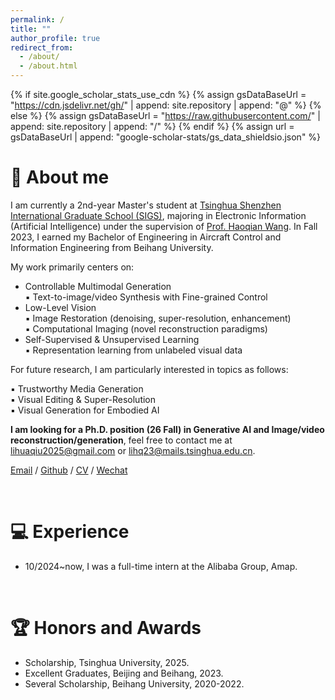 ```yaml
---
permalink: /
title: ""
author_profile: true
redirect_from: 
  - /about/
  - /about.html
---
```


{% if site.google_scholar_stats_use_cdn %}
{% assign gsDataBaseUrl = "https://cdn.jsdelivr.net/gh/" | append: site.repository | append: "@" %}
{% else %}
{% assign gsDataBaseUrl = "https://raw.githubusercontent.com/" | append: site.repository | append: "/" %}
{% endif %}
{% assign url = gsDataBaseUrl | append: "google-scholar-stats/gs_data_shieldsio.json" %}

<span class='anchor' id='about-me'></span>

# 🧑 About me

I am currently a 2nd-year Master's student at [Tsinghua Shenzhen International Graduate School (SIGS)](https://www.sigs.tsinghua.edu.cn/), majoring in Electronic Information (Artificial Intelligence) under the supervision of [Prof. Haoqian Wang](https://www.sigs.tsinghua.edu.cn/whq/). In Fall 2023, I earned my Bachelor of Engineering in Aircraft Control and Information Engineering from Beihang University.

My work primarily centers on:  

- Controllable Multimodal Generation  
  ▪ Text-to-image/video Synthesis with Fine-grained Control  
- Low-Level Vision  
  ▪ Image Restoration (denoising, super-resolution, enhancement)  
  ▪ Computational Imaging (novel reconstruction paradigms)  
- Self-Supervised & Unsupervised Learning  
  ▪ Representation learning from unlabeled visual data  

For future research, I am particularly interested in topics as follows:

▪ Trustworthy Media Generation  
▪ Visual Editing & Super-Resolution  
▪ Visual Generation for Embodied AI  

**I am looking for a Ph.D. position (26 Fall) in Generative AI and Image/video reconstruction/generation**, feel free to contact me at lihuaqiu2025@gmail.com or lihq23@mails.tsinghua.edu.cn. 

[Email](mailto:lihuaqiu2025@gmail.com) / [Github](https://github.com/huaqlili) / [CV](../assets/lihuaqiu_cv_202506.pdf) / [Wechat](../images/Wechat.png)

<br>

# 💻 Experience

- 10/2024~now, I was a full-time intern at the Alibaba Group, Amap.

<br>

# 🏆 Honors and Awards

- Scholarship, Tsinghua University, 2025.
- Excellent Graduates, Beijing and Beihang, 2023.
- Several Scholarship, Beihang University, 2020-2022.
